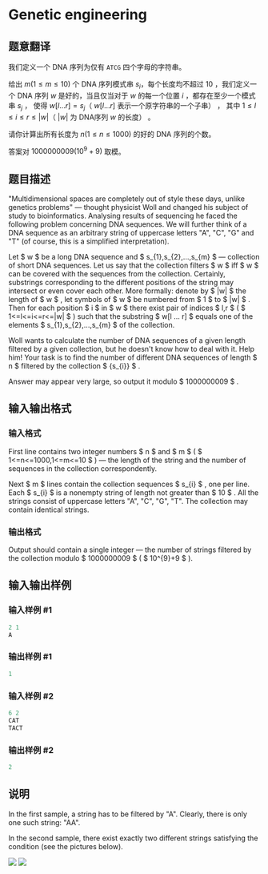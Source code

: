 # Genetic engineering

## 题意翻译

我们定义一个 DNA 序列为仅有 `ATCG` 四个字母的字符串。

给出 $m(1 \le m \le 10)$ 个 DNA 序列模式串 $s_i$，每个长度均不超过 $10$ ，我们定义一个 DNA 序列 $w$ 是好的，当且仅当对于 $w$ 的每一个位置 $i$ ，都存在至少一个模式串 $s_j$ ， 使得 $w[l...r] = s_j$（ $w[l...r]$ 表示一个原字符串的一个子串） ， 其中 $1 \le l \le i \le r \le |w|$（ $|w|$ 为 DNA序列 $w$ 的长度） 。

请你计算出所有长度为 $n(1 \le n \le 1000)$ 的好的 DNA 序列的个数。

答案对 $1000000009(10^9+9)$ 取模。

## 题目描述

"Multidimensional spaces are completely out of style these days, unlike genetics problems" — thought physicist Woll and changed his subject of study to bioinformatics. Analysing results of sequencing he faced the following problem concerning DNA sequences. We will further think of a DNA sequence as an arbitrary string of uppercase letters "A", "C", "G" and "T" (of course, this is a simplified interpretation).

Let $ w $ be a long DNA sequence and $ s_{1},s_{2},...,s_{m} $ — collection of short DNA sequences. Let us say that the collection filters $ w $ iff $ w $ can be covered with the sequences from the collection. Certainly, substrings corresponding to the different positions of the string may intersect or even cover each other. More formally: denote by $ |w| $ the length of $ w $ , let symbols of $ w $ be numbered from $ 1 $ to $ |w| $ . Then for each position $ i $ in $ w $ there exist pair of indices $ l,r $ ( $ 1<=l<=i<=r<=|w| $ ) such that the substring $ w[l ... r] $ equals one of the elements $ s_{1},s_{2},...,s_{m} $ of the collection.

Woll wants to calculate the number of DNA sequences of a given length filtered by a given collection, but he doesn't know how to deal with it. Help him! Your task is to find the number of different DNA sequences of length $ n $ filtered by the collection $ {s_{i}} $ .

Answer may appear very large, so output it modulo $ 1000000009 $ .

## 输入输出格式

### 输入格式

First line contains two integer numbers $ n $ and $ m $ ( $ 1<=n<=1000,1<=m<=10 $ ) — the length of the string and the number of sequences in the collection correspondently.

Next $ m $ lines contain the collection sequences $ s_{i} $ , one per line. Each $ s_{i} $ is a nonempty string of length not greater than $ 10 $ . All the strings consist of uppercase letters "A", "C", "G", "T". The collection may contain identical strings.

### 输出格式

Output should contain a single integer — the number of strings filtered by the collection modulo $ 1000000009 $ ( $ 10^{9}+9 $ ).

## 输入输出样例

### 输入样例 #1

```cpp
2 1
A

```
### 输出样例 #1

```cpp
1

```
### 输入样例 #2

```cpp
6 2
CAT
TACT

```
### 输出样例 #2

```cpp
2

```
## 说明

In the first sample, a string has to be filtered by "A". Clearly, there is only one such string: "AA".

In the second sample, there exist exactly two different strings satisfying the condition (see the pictures below).

![](https://cdn.luogu.com.cn/upload/vjudge_pic/CF86C/a2747d198b5b8c3f293a2427e852f84624a28036.png) ![](https://cdn.luogu.com.cn/upload/vjudge_pic/CF86C/305d8cf545ebc4a6c53c7d783f927c1d0b9d6efd.png)

